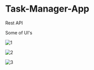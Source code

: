 # Task-Manager-App
Rest API

Some of UI's

![1](https://github.com/FarisHollow/Task-Manager-App/assets/102200908/89ac9643-cbf5-4574-9186-f36e95e44fc8)

![2](https://github.com/FarisHollow/Task-Manager-App/assets/102200908/06745a74-2ac8-4f1f-b590-0b70d9479ce8)

![3](https://github.com/FarisHollow/Task-Manager-App/assets/102200908/eb8b3271-de82-48e6-98aa-21f4d159f9bb)

